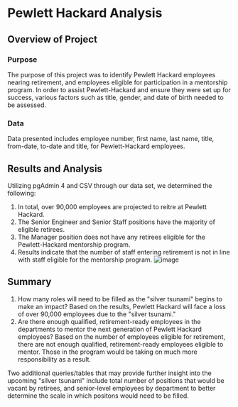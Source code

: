 # Pewlett Hackard Analysis

## Overview of Project
### Purpose
The purpose of this project was to identify Pewlett Hackard employees nearing retirement, and employees eligible for participation in a mentorship program. In order to assist Pewlett-Hackard and ensure they were set up for success, various factors such as title, gender, and date of birth needed to be assessed.
### Data
Data presented includes employee number, first name, last name, title, from-date, to-date and title, for Pewlett-Hackard employees.
## Results and Analysis
Utilizing pgAdmin 4 and CSV through our data set, we determined the following:
 1. In total, over 90,000 employees are projected to reitre at Pewlett Hackard.
 2. The Senior Engineer and Senior Staff positions have the majority of eligible retirees.
 3. The Manager position does not have any retirees eligible for the Pewlett-Hackard mentorship program.
 4. Results indicate that the number of staff entering retirement is not in line with staff eligible for the mentorship program.
![image](https://user-images.githubusercontent.com/109991916/191770314-804c1027-46f4-497b-b08f-048d7eaa5f78.png)

## Summary
1. How many roles will need to be filled as the "silver tsunami" begins to make an impact?
Based on the results, Pewlett Hackard will face a loss of over 90,000 employees due to the "silver tsunami."
2. Are there enough qualified, retirement-ready employees in the departments to mentor the next generation of Pewlett Hackard employees?
Based on the number of employees eligible for retirement, there are not enough qualified, retirement-ready employees eligible to mentor. Those in the program would be taking on much more responsibility as a result.


Two additional queries/tables that may provide further insight into the upcoming "silver tsunami" include total number of positions that would be vacant by retirees, and senior-level employees by department to better determine the scale in which positons would need to be filled.
